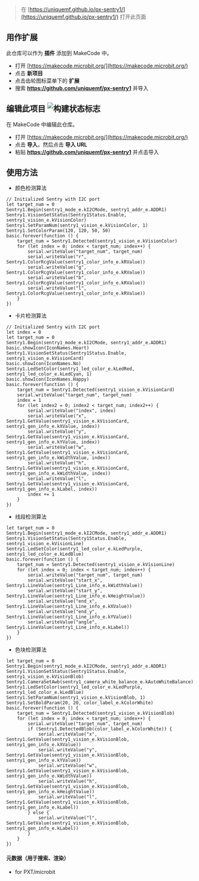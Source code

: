 
> 在 [https://uniquemf.github.io/px-sentry1/](https://uniquemf.github.io/px-sentry1/) 打开此页面

## 用作扩展

此仓库可以作为 **插件** 添加到 MakeCode 中。

* 打开 [https://makecode.microbit.org/](https://makecode.microbit.org/)
* 点击 **新项目**
* 点击齿轮图标菜单下的 **扩展**
* 搜索 **https://github.com/uniquemf/px-sentry1** 并导入

## 编辑此项目 ![构建状态标志](https://github.com/uniquemf/px-sentry1/workflows/MakeCode/badge.svg)

在 MakeCode 中编辑此仓库。

* 打开 [https://makecode.microbit.org/](https://makecode.microbit.org/)
* 点击 **导入**，然后点击 **导入 URL**
* 粘贴 **https://github.com/uniquemf/px-sentry1** 并点击导入

## 使用方法

* 颜色检测算法
```blocks
// Initialized Sentry with I2C port
let target_num = 0
Sentry1.Begin(sentry1_mode_e.kI2CMode, sentry1_addr_e.ADDR1)
Sentry1.VisionSetStatus(Sentry1Status.Enable, sentry1_vision_e.kVisionColor)
Sentry1.SetParamNum(sentry1_vision_e.kVisionColor, 1)
Sentry1.SetColorParam(120, 120, 50, 50)
basic.forever(function () {
    target_num = Sentry1.Detected(sentry1_vision_e.kVisionColor)
    for (let index = 0; index < target_num; index++) {
        serial.writeValue("target_num", target_num)
        serial.writeValue("r", Sentry1.ColorRcgValue(sentry1_color_info_e.kRValue))
        serial.writeValue("g", Sentry1.ColorRcgValue(sentry1_color_info_e.kRValue))
        serial.writeValue("b", Sentry1.ColorRcgValue(sentry1_color_info_e.kRValue))
        serial.writeValue("l", Sentry1.ColorRcgValue(sentry1_color_info_e.kRValue))
    }
})

```

* 卡片检测算法
```blocks
// Initialized Sentry with I2C port
let index = 0
let target_num = 0
Sentry1.Begin(sentry1_mode_e.kI2CMode, sentry1_addr_e.ADDR1)
basic.showIcon(IconNames.Heart)
Sentry1.VisionSetStatus(Sentry1Status.Enable, sentry1_vision_e.kVisionCard)
basic.showIcon(IconNames.No)
Sentry1.LedSetColor(sentry1_led_color_e.kLedRed, sentry1_led_color_e.kLedCyan, 1)
basic.showIcon(IconNames.Happy)
basic.forever(function () {
    target_num = Sentry1.Detected(sentry1_vision_e.kVisionCard)
    serial.writeValue("target_num", target_num)
    index = 1
    for (let index2 = 0; index2 < target_num; index2++) {
        serial.writeValue("index", index)
        serial.writeValue("x", Sentry1.GetValue(sentry1_vision_e.kVisionCard, sentry1_gen_info_e.kXValue, index))
        serial.writeValue("y", Sentry1.GetValue(sentry1_vision_e.kVisionCard, sentry1_gen_info_e.kYValue, index))
        serial.writeValue("w", Sentry1.GetValue(sentry1_vision_e.kVisionCard, sentry1_gen_info_e.kWidthValue, index))
        serial.writeValue("h", Sentry1.GetValue(sentry1_vision_e.kVisionCard, sentry1_gen_info_e.kWidthValue, index))
        serial.writeValue("l", Sentry1.GetValue(sentry1_vision_e.kVisionCard, sentry1_gen_info_e.kLabel, index))
        index += 1
    }
})

```

* 线段检测算法
```blocks
let target_num = 0
Sentry1.Begin(sentry1_mode_e.kI2CMode, sentry1_addr_e.ADDR1)
Sentry1.VisionSetStatus(Sentry1Status.Enable, sentry1_vision_e.kVisionLine)
Sentry1.LedSetColor(sentry1_led_color_e.kLedPurple, sentry1_led_color_e.kLedBlue)
basic.forever(function () {
    target_num = Sentry1.Detected(sentry1_vision_e.kVisionLine)
    for (let index = 0; index < target_num; index++) {
        serial.writeValue("target_num", target_num)
        serial.writeValue("start_x", Sentry1.LineValue(sentry1_Line_info_e.kWidthValue))
        serial.writeValue("start_y", Sentry1.LineValue(sentry1_Line_info_e.kHeightValue))
        serial.writeValue("end_x", Sentry1.LineValue(sentry1_Line_info_e.kXValue))
        serial.writeValue("end_y", Sentry1.LineValue(sentry1_Line_info_e.kYValue))
        serial.writeValue("angle", Sentry1.LineValue(sentry1_Line_info_e.kLabel))
    }
})
```

* 色块检测算法
```blocks
let target_num = 0
Sentry1.Begin(sentry1_mode_e.kI2CMode, sentry1_addr_e.ADDR1)
Sentry1.VisionSetStatus(Sentry1Status.Enable, sentry1_vision_e.kVisionBlob)
Sentry1.CameraSetAwb(sentry1_camera_white_balance_e.kAutoWhiteBalance)
Sentry1.LedSetColor(sentry1_led_color_e.kLedPurple, sentry1_led_color_e.kLedBlue)
Sentry1.SetParamNum(sentry1_vision_e.kVisionBlob, 1)
Sentry1.SetBoldParam(20, 20, color_label_e.kColorWhite)
basic.forever(function () {
    target_num = Sentry1.Detected(sentry1_vision_e.kVisionBlob)
    for (let index = 0; index < target_num; index++) {
        serial.writeValue("target_num", target_num)
        if (Sentry1.DetectedBlob(color_label_e.kColorWhite)) {
            serial.writeValue("x", Sentry1.GetValue(sentry1_vision_e.kVisionBlob, sentry1_gen_info_e.kXValue))
            serial.writeValue("y", Sentry1.GetValue(sentry1_vision_e.kVisionBlob, sentry1_gen_info_e.kYValue))
            serial.writeValue("w", Sentry1.GetValue(sentry1_vision_e.kVisionBlob, sentry1_gen_info_e.kWidthValue))
            serial.writeValue("h", Sentry1.GetValue(sentry1_vision_e.kVisionBlob, sentry1_gen_info_e.kHeightValue))
            serial.writeValue("l", Sentry1.GetValue(sentry1_vision_e.kVisionBlob, sentry1_gen_info_e.kLabel))
        } else {
            serial.writeValue("l", Sentry1.GetValue(sentry1_vision_e.kVisionBlob, sentry1_gen_info_e.kLabel))
        }
    }
})

```

#### 元数据（用于搜索、渲染）

* for PXT/microbit
<script src="https://makecode.com/gh-pages-embed.js"></script><script>makeCodeRender("{{ site.makecode.home_url }}", "{{ site.github.owner_name }}/{{ site.github.repository_name }}");</script>
